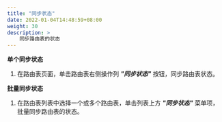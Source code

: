 ```yaml
---
title: "同步状态"
date: 2022-01-04T14:48:59+08:00
weight: 30
description: >
    同步路由表的状态
---
```



**单个同步状态**

1. 在路由表页面，单击路由表右侧操作列 **_"同步状态"_** 按钮，同步路由表状态。

**批量同步状态**

1. 在路由表列表中选择一个或多个路由表，单击列表上方  **_"同步状态"_** 菜单项，批量同步路由表的状态。